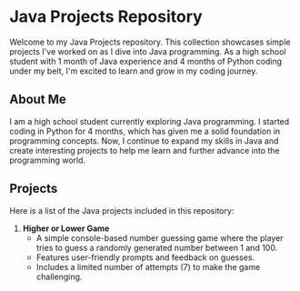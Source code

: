 # Java Projects Repository

Welcome to my Java Projects repository. This collection showcases simple projects I've worked on as I dive into Java programming. As a high school student with 1 month of Java experience and 4 months of Python coding under my belt, I'm excited to learn and grow in my coding journey.

## About Me

I am a high school student currently exploring Java programming. I started coding in Python for 4 months, which has given me a solid foundation in programming concepts. Now, I continue to expand my skills in Java and create interesting projects to help me learn and further advance into the programming world.

## Projects

Here is a list of the Java projects included in this repository:

1. **Higher or Lower Game**
   - A simple console-based number guessing game where the player tries to guess a randomly generated number between 1 and 100.
   - Features user-friendly prompts and feedback on guesses.
   - Includes a limited number of attempts (7) to make the game challenging.
